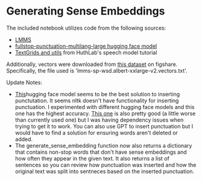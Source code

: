 # Generating Sense Embeddings

The included notebook utilizes code from the following sources:

- [LMMS](https://github.com/danlou/LMMS/tree/master)
- [fullstop-punctuation-multilang-large hugging face model](https://huggingface.co/oliverguhr/fullstop-punctuation-multilang-large)
- [TextGrids and utils](https://github.com/HuthLab/speechmodeltutorial/tree/master) from HuthLab's speech model tutorial

Additionally, vectors were downloaded from [this dataset](https://figshare.com/articles/dataset/LMMS-SP_ALBERT-XXLARGE/21975773?file=38999423) on figshare. Specifically, the file used is 'lmms-sp-wsd.albert-xxlarge-v2.vectors.txt'.

Update Notes:

- [This](https://huggingface.co/oliverguhr/fullstop-punctuation-multilang-large)hugging face model seems to be the best solution to inserting punctutation. It seems nltk doesn't have functionality for inserting punctuation. I experimented with different hugging face models and this one has the highest accuracy. [This one](https://huggingface.co/felflare/bert-restore-punctuation) is also pretty good (a little worse than currently used one) but I was having dependency issues when trying to get it to work. You can also use GPT to insert punctuation but I would have to find a solution for ensuring words aren't deleted or added.
- The generate_sense_embedding function now also returns a dictionary that contains non-stop words that don't have sense embeddings and how often they appear in the given text. It also returns a list of sentences so you can review how punctuation was inserted and how the original text was split into sentneces based on the inserted punctuation.
